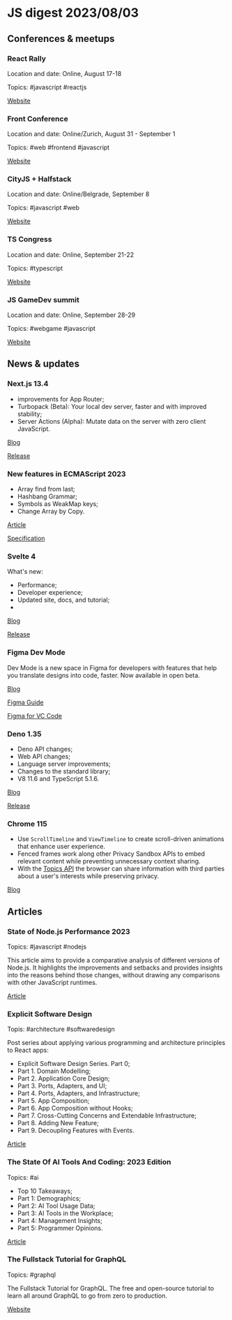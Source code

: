 # JS digest 2023/08/03

## Conferences & meetups

### React Rally

Location and date: Online, August 17-18

Topics: #javascript #reactjs

[Website](https://www.reactrally.com/)

### Front Conference

Location and date: Online/Zurich, August 31 - September 1

Topics: #web #frontend #javascript

[Website](https://frontconference.com/)

### CityJS + Halfstack

Location and date: Online/Belgrade, September 8

Topics: #javascript #web

[Website](https://belgrade.cityjsconf.org/)

### TS Congress

Location and date: Online, September 21-22

Topics: #typescript

[Website](https://typescriptcongress.com/)

### JS GameDev summit

Location and date: Online, September 28-29

Topics: #webgame #javascript

[Website](https://jsgamedev.com/)

## News & updates

### Next.js 13.4

- improvements for App Router;
- Turbopack (Beta): Your local dev server, faster and with improved stability;
- Server Actions (Alpha): Mutate data on the server with zero client JavaScript.

[Blog](https://nextjs.org/blog/next-13-4)

[Release](https://github.com/vercel/next.js/releases/tag/v13.4.0)

### New features in ECMAScript 2023

- Array find from last;
- Hashbang Grammar;
- Symbols as WeakMap keys;
- Change Array by Copy.

[Article](https://pawelgrzybek.com/whats-new-in-ecmascript-2023/)

[Specification](https://www.ecma-international.org/wp-content/uploads/ECMA-262_14th_edition_june_2023.pdf)

### Svelte 4

What's new:
- Performance;
- Developer experience;
- Updated site, docs, and tutorial;
- 

[Blog](https://svelte.dev/blog/svelte-4)

[Release]([https://github.com/sveltejs/svelte/blob/master/packages/svelte/CHANGELOG.md#400](https://github.com/sveltejs/svelte/releases/tag/svelte%404.0.0))

### Figma Dev Mode

Dev Mode is a new space in Figma for developers with features that help you translate designs into code, faster. Now available in open beta.

[Blog](https://www.figma.com/blog/introducing-dev-mode/)

[Figma Guide](https://help.figma.com/hc/en-us/articles/15023124644247-Guide-to-Dev-Mode)

[Figma for VC Code](https://help.figma.com/hc/en-us/articles/15023121296151)

### Deno 1.35

- Deno API changes;
- Web API changes;
- Language server improvements;
- Changes to the standard library;
- V8 11.6 and TypeScript 5.1.6.

[Blog](https://deno.com/blog/v1.35)

[Release](https://github.com/denoland/deno/releases/tag/v1.35.0)

### Chrome 115

- Use `ScrollTimeline` and `ViewTimeline` to create scroll-driven animations that enhance user experience.
- Fenced frames work along other Privacy Sandbox APIs to embed relevant content while preventing unnecessary context sharing.
- With the [Topics API](https://developer.chrome.com/docs/privacy-sandbox/topics/overview/) the browser can share information with third parties about a user's interests while preserving privacy.

[Blog](https://developer.chrome.com/blog/new-in-chrome-115/)

## Articles

### State of Node.js Performance 2023

Topics: #javascript #nodejs

This article aims to provide a comparative analysis of different versions of Node.js. It highlights the improvements and setbacks and provides insights into the reasons behind those changes, without drawing any comparisons with other JavaScript runtimes.

[Article](https://blog.rafaelgss.dev/state-of-nodejs-performance-2023)

### Explicit Software Design

Topis: #architecture #softwaredesign

Post series about applying various programming and architecture principles to React apps:
- Explicit Software Design Series. Part 0;
- Part 1. Domain Modelling;
- Part 2. Application Core Design;
- Part 3. Ports, Adapters, and UI;
- Part 4. Ports, Adapters, and Infrastructure;
- Part 5. App Composition;
- Part 6. App Composition without Hooks;
- Part 7. Cross-Cutting Concerns and Extendable Infrastructure;
- Part 8. Adding New Feature;
- Part 9. Decoupling Features with Events.

[Article](https://bespoyasov.me/blog/explicit-design-10/)

### The State Of AI Tools And Coding: 2023 Edition

Topics: #ai

- Top 10 Takeaways;
- Part 1: Demographics;
- Part 2: AI Tool Usage Data;
- Part 3: AI Tools in the Workplace;
- Part 4: Management Insights;
- Part 5: Programmer Opinions.

[Article](https://zerotomastery.io/blog/the-state-of-ai-tools-and-coding-2023-edition/)

### The Fullstack Tutorial for GraphQL

Topics: #graphql

The Fullstack Tutorial for GraphQL. The free and open-source tutorial to learn all around GraphQL to go from zero to production.

[Website](https://www.howtographql.com/)
